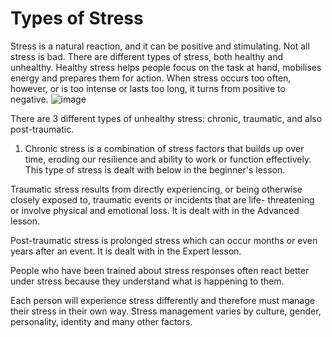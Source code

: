 [Title]: # (Les sortes de stress)
[Order]: # (5)

# Types of Stress

Stress is a natural reaction, and it can be positive and stimulating. Not all stress is bad. There are different types of stress, both healthy and unhealthy. Healthy stress helps people focus on the task at hand, mobilises energy and prepares them for action. When stress occurs too often, however, or is too intense or lasts too long, it turns from positive to negative.
![image](stress1.png)

There are 3 different types of unhealthy stress: chronic, traumatic, and also post-traumatic.  

1. Chronic stress is a combination of stress factors that builds up over time, eroding our resilience and ability to work or function effectively. This type of stress is dealt with below in the beginner's lesson.  

Traumatic stress results from directly experiencing, or being otherwise closely exposed to, traumatic events or incidents that are life- threatening or involve physical and emotional loss. It is dealt with in the Advanced lesson.   

Post-traumatic stress is prolonged stress which can occur months or even years after an event. It is dealt with in the Expert lesson.  

People who have been trained about stress responses often react better under stress because they understand what is happening to them.

Each person will experience stress differently and therefore must manage their stress in their own way. Stress management varies by culture, gender, personality, identity and many other factors.
